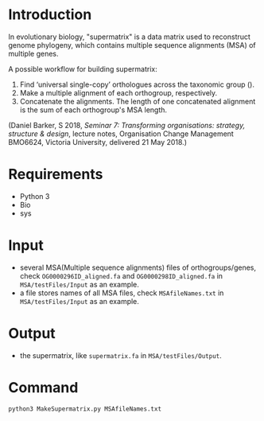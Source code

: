# Introduction
In evolutionary biology, "supermatrix" is a data matrix used to reconstruct genome phylogeny, which contains multiple sequence alignments (MSA) of multiple genes. 

A possible workflow for building supermatrix:

 1. Find ‘universal single-copy’ orthologues across the taxonomic group ().
 2. Make a multiple alignment of each orthogroup, respectively.
 3. Concatenate the alignments. The length of one concatenated alignment is the sum of each orthogroup's MSA length.

(Daniel Barker, S 2018, _Seminar 7: Transforming organisations: strategy, structure & design_, lecture notes, Organisation Change Management BMO6624, Victoria University, delivered 21 May 2018.)
# Requirements
 - Python 3
 - Bio
 - sys
# Input
 - several MSA(Multiple sequence alignments) files of orthogroups/genes, check `OG0000296ID_aligned.fa` and `OG0000298ID_aligned.fa` in `MSA/testFiles/Input` as an example.
- a file stores names of all MSA files, check `MSAfileNames.txt` in `MSA/testFiles/Input` as an example.
# Output
 - the supermatrix, like `supermatrix.fa` in `MSA/testFiles/Output`.
# Command
```python
python3 MakeSupermatrix.py MSAfileNames.txt
```
<!--stackedit_data:
eyJoaXN0b3J5IjpbMTk5MzA4NjE5OSwtMTU1NzU1NzY4OSwtND
Y0NTc1MDUyLC0xMTI4NDg4NDQyXX0=
-->